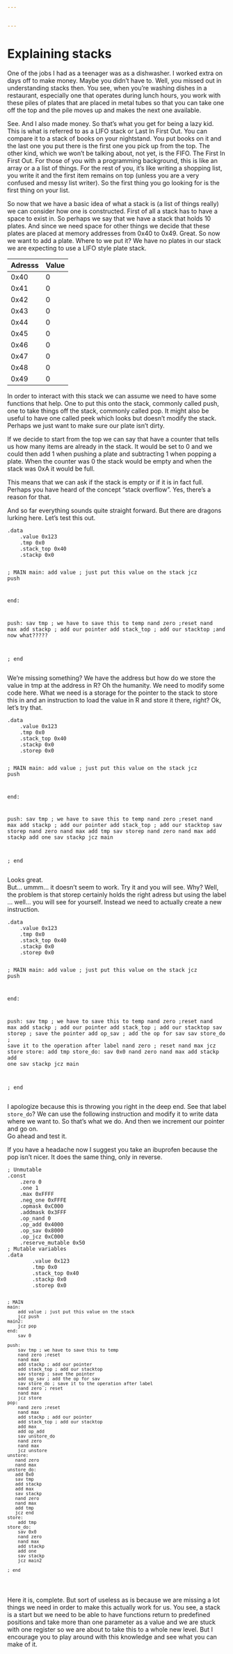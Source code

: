 ```yaml
---


---
```


<h1 id="explaining-stacks">Explaining stacks</h1>
<p>One of the jobs I had as a teenager was as a dishwasher. I worked extra on days off to make money. Maybe you didn’t have to. Well, you missed out in understanding stacks then. You see, when you’re washing dishes in a restaurant, especially one that operates during lunch hours, you work with these piles of plates that are placed in metal tubes so that you can take one off the top and the pile moves up and makes the next one available.</p>
<p>See. And I also made money. So that’s what you get for being a lazy kid. This is what is referred to as a LIFO stack or Last In First Out. You can compare it to a stack of books on your nightstand. You put books on it and the last one you put there is the first one you pick up from the top. The other kind, which we won’t be talking about, not yet, is the FIFO. The First In First Out. For those of you with a programming background, this is like an array or a a list of things. For the rest of you, it’s like writing a shopping list, you write it and the first item remains on top (unless you are a very confused and messy list writer). So the first thing you go looking for is the first thing on your list.</p>
<p>So now that we have a basic idea of what a stack is (a list of things really) we can consider how one is constructed. First of all a stack has to have a space to exist in. So perhaps we say that we have a stack that holds 10 plates. And since we need space for other things we decide that these plates are placed at memory addresses from 0x40 to 0x49. Great. So now we want to add a plate. Where to we put it? We have no plates in our stack we are expecting to use a LIFO style plate stack.</p>

<table>
<thead>
<tr>
<th>Adresss</th>
<th>Value</th>
</tr>
</thead>
<tbody>
<tr>
<td>0x40</td>
<td>0</td>
</tr>
<tr>
<td>0x41</td>
<td>0</td>
</tr>
<tr>
<td>0x42</td>
<td>0</td>
</tr>
<tr>
<td>0x43</td>
<td>0</td>
</tr>
<tr>
<td>0x44</td>
<td>0</td>
</tr>
<tr>
<td>0x45</td>
<td>0</td>
</tr>
<tr>
<td>0x46</td>
<td>0</td>
</tr>
<tr>
<td>0x47</td>
<td>0</td>
</tr>
<tr>
<td>0x48</td>
<td>0</td>
</tr>
<tr>
<td>0x49</td>
<td>0</td>
</tr>
</tbody>
</table><p>In order to interact with this stack we can assume we need to have some functions that help. One to put this onto the stack, commonly called push, one to take things off the stack, commonly called pop. It might also be useful to have one called peek which looks but doesn’t modify the stack. Perhaps we just want to make sure our plate isn’t dirty.</p>
<p>If we decide to start from the top we can say that have a counter that tells us how many items are already in the stack. It would be set to 0 and we could then add 1 when pushing a plate and subtracting 1 when popping a plate. When the counter was 0 the stack would be empty and when the stack was 0xA it would be full.</p>
<p>This means that we can ask if the stack is empty or if it is in fact full. Perhaps you have heard of the concept “stack overflow”. Yes, there’s a reason for that.</p>
<p>And so far everything sounds quite straight forward. But there are dragons lurking here. Let’s test this out.</p>
<pre><code>.data
	.value 0x123
    .tmp 0x0
    .stack_top 0x40
    .stackp 0x0
    
; MAIN
main:
    add value ; just put this value on the stack
    jcz push

end:

push:
	sav tmp ; we have to save this to temp
    nand zero ;reset
    nand max
    add stackp ; add our pointer
    add stack_top ; add our stacktop
    ;and now what?????
    
; end
</code></pre>
<p>We’re missing something? We have the address but how do we store the value in tmp at the address in R? Oh the humanity. We need to modify some code here. What we need is a storage for the pointer to the stack to store this in and an instruction to load the value in R and store it there, right? Ok, let’s try that.</p>
<pre><code>.data
	.value 0x123
    .tmp 0x0
    .stack_top 0x40
    .stackp 0x0
    .storep 0x0
    
; MAIN
main:
    add value ; just put this value on the stack
    jcz push

end:

push:
	sav tmp ; we have to save this to temp
    nand zero ;reset
    nand max
    add stackp ; add our pointer
    add stack_top ; add our stacktop
    sav storep
    nand zero
    nand max
    add tmp
    sav storep
    nand zero
    nand max
    add stackp
    add one
    sav stackp
    jcz main
    
; end
</code></pre>
<p>Looks great.<br>
But… ummm… it doesn’t seem to work. Try it and you will see. Why? Well, the problem is that storep certainly holds the right adress but using the label … well… you will see for yourself. Instead we need to actually create a new instruction.</p>
<pre><code>.data
	.value 0x123
    .tmp 0x0
    .stack_top 0x40
    .stackp 0x0
    .storep 0x0
    
; MAIN
main:
    add value ; just put this value on the stack
    jcz push

end:

push:
	sav tmp ; we have to save this to temp
    nand zero ;reset
    nand max
    add stackp ; add our pointer
    add stack_top ; add our stacktop
    sav storep ; save the pointer
    add op_sav ; add the op for sav
    sav store_do ; save it to the operation after label
    nand zero ; reset
    nand max
    jcz store
store:
	add tmp
store_do:
	sav 0x0
    nand zero
    nand max
    add stackp
    add one
    sav stackp
    jcz main
    
; end
</code></pre>
<p>I apologize because this is throwing you right in the deep end. See that label <code>store_do</code>? We can use the following instruction and modify it to write data where we want to. So that’s what we do. And then we increment our pointer and go on.<br>
Go ahead and test it.</p>
<p>If you have a headache now I suggest you take an ibuprofen because the pop isn’t nicer. It does the same thing, only in reverse.</p>
<pre><code>; Unmutable
.const
    .zero 0
    .one 1
    .max 0xFFFF
    .neg_one 0xFFFE
    .opmask 0xC000
    .addmask 0x3FFF
    .op_nand 0
    .op_add 0x4000
    .op_sav 0x8000
    .op_jcz 0xC000
    .reserve_mutable 0x50
; Mutable variables
.data
    	.value 0x123
        .tmp 0x0
        .stack_top 0x40
        .stackp 0x0
        .storep 0x0
        
    ; MAIN
    main:
        add value ; just put this value on the stack
        jcz push
    main2:
    	jcz pop
    end:
    	sav 0
    
    push:
    	sav tmp ; we have to save this to temp
        nand zero ;reset
        nand max
        add stackp ; add our pointer
        add stack_top ; add our stacktop
        sav storep ; save the pointer
        add op_sav ; add the op for sav
        sav store_do ; save it to the operation after label
        nand zero ; reset
        nand max
        jcz store
    pop:
    	nand zero ;reset
        nand max
        add stackp ; add our pointer
        add stack_top ; add our stacktop
        add max
        add op_add
        sav unstore_do
        nand zero
        nand max
        jcz unstore
    unstore:
       nand zero
       nand max
    unstore_do:
       add 0x0
       sav tmp
       add stackp
       add max
       sav stackp
       nand zero
       nand max
       add tmp
       jcz end
    store:
    	add tmp
    store_do:
    	sav 0x0
        nand zero
        nand max
        add stackp
        add one
        sav stackp
        jcz main2
        
    ; end
</code></pre>
<p>Here it is, complete. But sort of useless as is because we are missing a lot things we need in order to make this actually work for us. You see, a stack is a start but we need to be able to have functions return to predefined positions and take more than one parameter as a value and we are stuck with one register so we are about to take this to a whole new level. But I encourage you to play around with this knowledge and see what you can make of it.</p>

